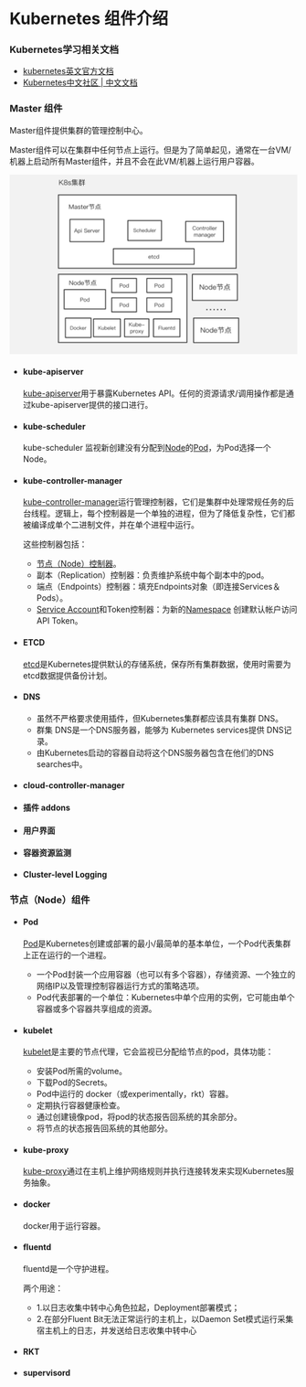 # Kubernetes 组件介绍

### Kubernetes学习相关文档

- [kubernetes英文官方文档](https://kubernetes.io/docs/tutorials/kubernetes-basics/)
- [Kubernetes中文社区 | 中文文档](http://docs.kubernetes.org.cn/)



### Master 组件

Master组件提供集群的管理控制中心。

Master组件可以在集群中任何节点上运行。但是为了简单起见，通常在一台VM/机器上启动所有Master组件，并且不会在此VM/机器上运行用户容器。

<img src="/static/kubernetes/images/image-20200602223239601.png" alt="image-20200602223239601" style="zoom:50%;" />

- #### kube-apiserver

  [kube-apiserver](https://kubernetes.io/docs/admin/kube-apiserver)用于暴露Kubernetes API。任何的资源请求/调用操作都是通过kube-apiserver提供的接口进行。

  

- #### kube-scheduler

  kube-scheduler 监视新创建没有分配到[Node](http://docs.kubernetes.org.cn/304.html)的[Pod](http://docs.kubernetes.org.cn/312.html)，为Pod选择一个Node。

  

- #### kube-controller-manager

  [kube-controller-manager](https://kubernetes.io/docs/admin/kube-controller-manager)运行管理控制器，它们是集群中处理常规任务的后台线程。逻辑上，每个控制器是一个单独的进程，但为了降低复杂性，它们都被编译成单个二进制文件，并在单个进程中运行。

  这些控制器包括：

  - [节点（Node）控制器](http://docs.kubernetes.org.cn/304.html)。
  - 副本（Replication）控制器：负责维护系统中每个副本中的pod。
  - 端点（Endpoints）控制器：填充Endpoints对象（即连接Services＆Pods）。
  - [Service Account](http://docs.kubernetes.org.cn/84.html)和Token控制器：为新的[Namespace](http://docs.kubernetes.org.cn/242.html) 创建默认帐户访问API Token。

  

- #### ETCD

  [etcd](https://kubernetes.io/docs/admin/etcd)是Kubernetes提供默认的存储系统，保存所有集群数据，使用时需要为etcd数据提供备份计划。

  

- #### DNS

  - 虽然不严格要求使用插件，但Kubernetes集群都应该具有集群 DNS。
  - 群集 DNS是一个DNS服务器，能够为 Kubernetes services提供 DNS记录。
  - 由Kubernetes启动的容器自动将这个DNS服务器包含在他们的DNS searches中。

  

- #### cloud-controller-manager

- #### 插件 addons

- #### 用户界面

- #### 容器资源监测

- #### Cluster-level Logging



### 节点（Node）组件

- #### Pod

  [Pod](http://docs.kubernetes.org.cn/312.html)是Kubernetes创建或部署的最小/最简单的基本单位，一个Pod代表集群上正在运行的一个进程。

  - 一个Pod封装一个应用容器（也可以有多个容器），存储资源、一个独立的网络IP以及管理控制容器运行方式的策略选项。
  - Pod代表部署的一个单位：Kubernetes中单个应用的实例，它可能由单个容器或多个容器共享组成的资源。

  

- #### kubelet

  [kubelet](https://kubernetes.io/docs/admin/kubelet)是主要的节点代理，它会监视已分配给节点的pod，具体功能：

  - 安装Pod所需的volume。
  - 下载Pod的Secrets。
  - Pod中运行的 docker（或experimentally，rkt）容器。
  - 定期执行容器健康检查。
  - 通过创建镜像pod，将pod的状态报告回系统的其余部分。
  - 将节点的状态报告回系统的其他部分。

  

- #### kube-proxy

  [kube-proxy](https://kubernetes.io/docs/admin/kube-proxy)通过在主机上维护网络规则并执行连接转发来实现Kubernetes服务抽象。

  

- #### docker

  docker用于运行容器。

  

- #### fluentd

  fluentd是一个守护进程。

  两个用途：

  - 1.以日志收集中转中心角色拉起，Deployment部署模式；
  - 2.在部分Fluent Bit无法正常运行的主机上，以Daemon Set模式运行采集宿主机上的日志，并发送给日志收集中转中心

  

- #### RKT

- #### supervisord



